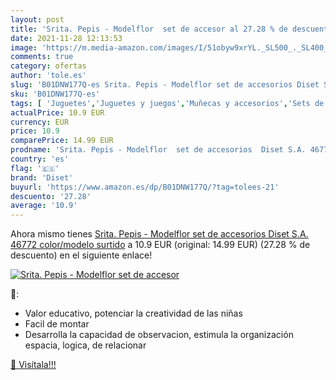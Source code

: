 ```yaml
---
layout: post
title: 'Srita. Pepis - Modelflor  set de accesor al 27.28 % de descuento'
date: 2021-11-28 12:13:53
image: 'https://m.media-amazon.com/images/I/51obyw9xrYL._SL500_._SL400_.jpg'
comments: true
category: ofertas
author: 'tole.es'
slug: 'B01DNW177Q-es Srita. Pepis - Modelflor set de accesorios Diset S.A....'
sku: 'B01DNW177Q-es'
tags: [ 'Juguetes','Juguetes y juegos','Muñecas y accesorios','Sets de accesorios','diset', ]
actualPrice: 10.9 EUR
currency: EUR
price: 10.9
comparePrice: 14.99 EUR
prodname: 'Srita. Pepis - Modelflor  set de accesorios  Diset S.A. 46772    color/modelo surtido'
country: 'es'
flag: '🇪🇸'
brand: 'Diset'
buyurl: 'https://www.amazon.es/dp/B01DNW177Q/?tag=tolees-21'
descuento: '27.28'
average: '10.9'
---
```


Ahora mismo tienes [Srita. Pepis - Modelflor  set de accesorios  Diset S.A. 46772    color/modelo surtido](https://www.amazon.es/dp/B01DNW177Q/?tag=tolees-21) a 10.9 EUR (original: 14.99 EUR) (27.28 %  de descuento) en el siguiente enlace!

[![Srita. Pepis - Modelflor  set de accesor](https://m.media-amazon.com/images/I/51obyw9xrYL._SL500_._SL400_.jpg)](https://www.amazon.es/dp/B01DNW177Q/?tag=tolees-21)

🔎:

- Valor educativo, potenciar la creatividad de las niñas
- Facil de montar
- Desarrolla la capacidad de observacion, estimula la organización espacia, logica, de relacionar

[🛒 Visítala!!!](https://www.amazon.es/dp/B01DNW177Q/?tag=tolees-21)

